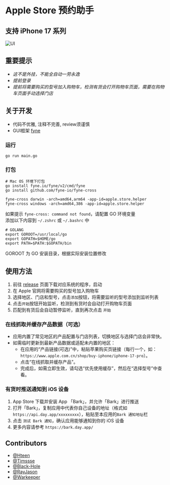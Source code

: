 # Apple Store 预约助手

## 支持 iPhone 17 系列

![UI](screenshot.png)

## 重要提示
* *这不是外挂，不能全自动一劳永逸*
* *提前登录*
* *提前将需要购买的型号加入购物车，检测有货会打开购物车页面，需要在购物车页面手动选择门店*

## 关于开发
* 代码不优雅, 注释不完善, review须谨慎
* GUI框架 [fyne](https://github.com/fyne-io/fyne)

### 运行
```shell script
go run main.go
```

### 打包
```
# Mac OS 环境下打包
go install fyne.io/fyne/v2/cmd/fyne 
go install github.com/fyne-io/fyne-cross

fyne-cross darwin -arch=amd64,arm64 -app-id=apple.store.helper
fyne-cross windows -arch=amd64,386 -app-id=apple.store.helper
```

如果提示 `fyne-cross: command not found`，请配置 GO 环境变量  
添加以下内容到 `~/.zshrc` 或 `~/.bashrc` 中
```shell script
# GOLANG
export GOROOT=/usr/local/go
export GOPATH=$HOME/go
export PATH=$PATH:$GOPATH/bin
```
GOROOT 为 GO 安装目录，根据实际安装位置修改

## 使用方法

1. 前往 [release](https://github.com/hteen/apple-store-helper/releases) 页面下载对应系统的程序，启动 
2. 在 Apple 官网将需要购买的型号加入购物车
3. 选择地区、门店和型号，点击`添加`按钮，将需要监听的型号添加到监听列表
4. 点击`开始`按钮开始监听，检测到有货时会自动打开购物车页面
5. 匹配到有货后会自动暂停监听，直到再次点击 `开始`

### 在线抓取并缓存产品数据（可选）
- 应用内置了常见地区的产品配置与门店列表，切换地区与选择门店会非常快。
- 如需临时更新到最新产品数据或适配未内置的地区：
  - 在应用的“产品链接(可选)”中，粘贴苹果购买页链接（每行一个，如：`https://www.apple.com.cn/shop/buy-iphone/iphone-17-pro`）。
  - 点击“在线抓取并缓存产品”。
  - 完成后，如需立即生效，请勾选“优先使用缓存”，然后在“选择型号”中查看。

### 有货时推送通知到 iOS 设备
1. App Store 下载并安装 App 「Bark」，并允许「Bark」进行推送
2. 打开「Bark」，复制应用中代表你自己设备的地址（格式如` https://api.day.app/xxxxxxxxx `），粘贴至本应用的`Bark 通知地址`栏
3. 点击 `测试 Bark 通知`，确认应用能够通知到你的 iOS 设备
4. 更多内容请参考 `https://bark.day.app/`

## Contributors
- [@Hteen](https://github.com/hteen)
- [@Timssse](https://github.com/Timssse)
- [@Black-Hole](https://github.com/BlackHole1)
- [@RayJason](https://github.com/RayJason)
- [@Warkeeper](https://github.com/Warkeeper)

